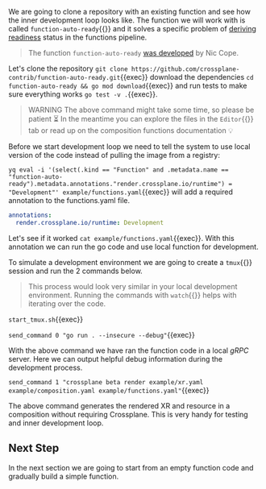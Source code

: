 We are going to clone a repository with an existing function and see how the
inner development loop looks like. The function we will work with is called
`function-auto-ready`{{}} and it solves a specific problem of [deriving
readiness](https://github.com/crossplane/crossplane/issues/4616) status in the
functions pipeline.

> The function `function-auto-ready` [was developed](https://github.com/crossplane-contrib/function-auto-ready) by Nic Cope.

Let's clone the repository `git clone
https://github.com/crossplane-contrib/function-auto-ready.git`{{exec}}
download the dependencies `cd function-auto-ready && go mod download`{{exec}}
and run tests to make sure everything works `go test -v .`{{exec}}.

> WARNING
> The above command might take some time, so please be patient ⏳
> In the meantime you can explore the files in the `Editor`{{}} tab or read up on
> the composition functions documentation 💡

Before we start development loop we need to tell the system to use local
version of the code instead of pulling the image from a registry:

`yq eval -i '(select(.kind == "Function" and .metadata.name ==
"function-auto-ready").metadata.annotations."render.crossplane.io/runtime") =
"Development"' example/functions.yaml`{{exec}} will add a required annotation to
the functions.yaml file.

```yaml
annotations:
  render.crossplane.io/runtime: Development
```

Let's see if it worked `cat example/functions.yaml`{{exec}}. With this
annotation we can run the go code and use local function for development.

To simulate a development environment we are going to create a `tmux`{{}}
session and run the 2 commands below.

> This process would look very similar in your local development environment.
> Running the commands with `watch`{{}} helps with iterating over the code.

`start_tmux.sh`{{exec}}

`send_command 0 "go run . --insecure --debug"`{{exec}}

With the above command we have ran the function code in a local _gRPC_ server.
Here we can output helpful debug information during the development process.

`send_command 1 "crossplane beta render example/xr.yaml example/composition.yaml example/functions.yaml"`{{exec}}

The above command generates the rendered XR and resource in a composition without requiring
Crossplane. This is very handy for testing and inner development loop.

## Next Step

In the next section we are going to start from an empty function code and
gradually build a simple function.
